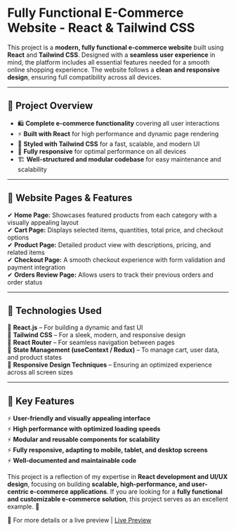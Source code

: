 # Fully Functional E-Commerce Website - React & Tailwind CSS  

This project is a **modern, fully functional e-commerce website** built using **React** and **Tailwind CSS**. Designed with a **seamless user experience** in mind, the platform includes all essential features needed for a smooth online shopping experience. The website follows a **clean and responsive design**, ensuring full compatibility across all devices.  

---

## 🔹 Project Overview  
- 🛍 **Complete e-commerce functionality** covering all user interactions  
- ⚡ **Built with React** for high performance and dynamic page rendering  
- 🎨 **Styled with Tailwind CSS** for a fast, scalable, and modern UI  
- 📱 **Fully responsive** for optimal performance on all devices  
- 🏗 **Well-structured and modular codebase** for easy maintenance and scalability  

---

## 🔹 Website Pages & Features  
✔ **Home Page:** Showcases featured products from each category with a visually appealing layout  
✔ **Cart Page:** Displays selected items, quantities, total price, and checkout options  
✔ **Product Page:** Detailed product view with descriptions, pricing, and related items  
✔ **Checkout Page:** A smooth checkout experience with form validation and payment integration  
✔ **Orders Review Page:** Allows users to track their previous orders and order status  

---

## 🔹 Technologies Used  
💠 **React.js** – For building a dynamic and fast UI  
💠 **Tailwind CSS** – For a sleek, modern, and responsive design  
💠 **React Router** – For seamless navigation between pages  
💠 **State Management (useContext / Redux)** – To manage cart, user data, and product states  
💠 **Responsive Design Techniques** – Ensuring an optimized experience across all screen sizes  

---

## 🔹 Key Features  
⚡ **User-friendly and visually appealing interface**  
⚡ **High performance with optimized loading speeds**  
⚡ **Modular and reusable components for scalability**  
⚡ **Fully responsive, adapting to mobile, tablet, and desktop screens**  
⚡ **Well-documented and maintainable code**  

This project is a reflection of my expertise in **React development and UI/UX design**, focusing on building **scalable, high-performance, and user-centric e-commerce applications**. If you are looking for a **fully functional and customizable e-commerce solution**, this project serves as an excellent example. 🚀  


📩 For more details or a live preview | [Live Preview](https://reactevcommerceappite.netlify.app/)